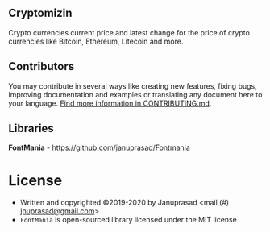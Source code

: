 ## Cryptomizin
Crypto currencies current price and latest change for the price of crypto currencies like Bitcoin, Ethereum, Litecoin and more.

## Contributors

You may contribute in several ways like creating new features, fixing bugs, improving documentation and examples
or translating any document here to your language. [Find more information in CONTRIBUTING.md](CONTRIBUTING.md).

## Libraries

**FontMania** - https://github.com/januprasad/Fontmania

License
=======

  * Written and copyrighted &copy;2019-2020 by  Januprasad <mail (#) jnuprasad@gmail.com>
  * `FontMania` is open-sourced library licensed under the MIT license
